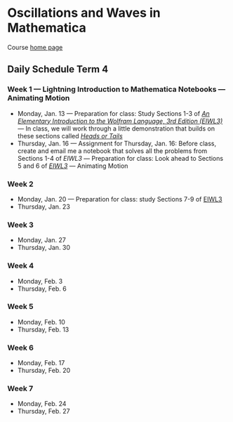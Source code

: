 # Oscillations and Waves in Mathematica

Course [home page](./)

## Daily Schedule Term 4

### Week 1 &mdash; Lightning Introduction to Mathematica Notebooks &mdash; Animating Motion

* Monday, Jan. 13 &mdash; Preparation for class: Study Sections 1-3 of *[An Elementary Introduction to the Wolfram Language, 3rd Edition (EIWL3)](https://www.wolfram.com/language/elementary-introduction/3rd-ed/index.html.en)* &mdash; In class, we will work through a little demonstration that builds on these sections called *[Heads or Tails](./demonstrations/HeadsOrTails.nb.pdf)*
* Thursday, Jan. 16 &mdash; Assignment for Thursday, Jan. 16: Before class, create and email me a notebook that solves all the problems from Sections 1-4 of *EIWL3* &mdash; Preparation for class: Look ahead to Sections 5 and 6 of *[EIWL3](https://www.wolfram.com/language/elementary-introduction/3rd-ed/index.html.en)* &mdash; Animating Motion

### Week 2

* Monday, Jan. 20 &mdash; Preparation for class: study Sections 7-9 of [EIWL3](https://www.wolfram.com/language/elementary-introduction/3rd-ed/index.html.en)
* Thursday, Jan. 23

### Week 3

* Monday, Jan. 27
* Thursday, Jan. 30

### Week 4

* Monday, Feb. 3
* Thursday, Feb. 6

### Week 5

* Monday, Feb. 10
* Thursday, Feb. 13

### Week 6

* Monday, Feb. 17
* Thursday, Feb. 20

### Week 7

* Monday, Feb. 24
* Thursday, Feb. 27
